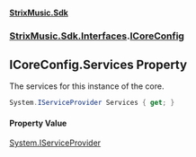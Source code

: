 #### [StrixMusic.Sdk](./index.md 'index')
### [StrixMusic.Sdk.Interfaces](./StrixMusic-Sdk-Interfaces.md 'StrixMusic.Sdk.Interfaces').[ICoreConfig](./StrixMusic-Sdk-Interfaces-ICoreConfig.md 'StrixMusic.Sdk.Interfaces.ICoreConfig')
## ICoreConfig.Services Property
The services for this instance of the core.  
```csharp
System.IServiceProvider Services { get; }
```
#### Property Value
[System.IServiceProvider](https://docs.microsoft.com/en-us/dotnet/api/System.IServiceProvider 'System.IServiceProvider')  
